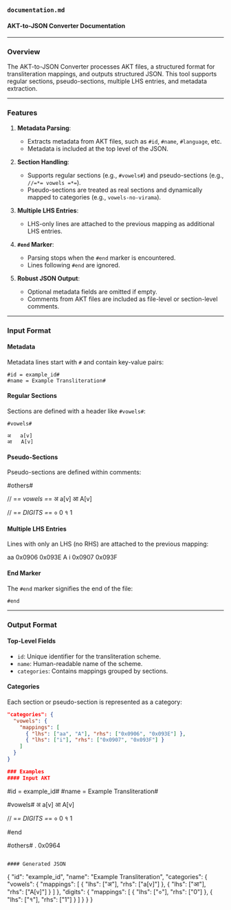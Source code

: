 ### **`documentation.md`**

#### **AKT-to-JSON Converter Documentation**

---

### **Overview**
The AKT-to-JSON Converter processes AKT files, a structured format for transliteration mappings, and outputs structured JSON. This tool supports regular sections, pseudo-sections, multiple LHS entries, and metadata extraction.

---

### **Features**
1. **Metadata Parsing**:
   - Extracts metadata from AKT files, such as `#id`, `#name`, `#language`, etc.
   - Metadata is included at the top level of the JSON.

2. **Section Handling**:
   - Supports regular sections (e.g., `#vowels#`) and pseudo-sections (e.g., `//=*= vowels =*=`).
   - Pseudo-sections are treated as real sections and dynamically mapped to categories (e.g., `vowels-no-virama`).

3. **Multiple LHS Entries**:
   - LHS-only lines are attached to the previous mapping as additional LHS entries.

4. **`#end` Marker**:
   - Parsing stops when the `#end` marker is encountered.
   - Lines following `#end` are ignored.

5. **Robust JSON Output**:
   - Optional metadata fields are omitted if empty.
   - Comments from AKT files are included as file-level or section-level comments.

---

### **Input Format**
#### **Metadata**
Metadata lines start with `#` and contain key-value pairs:

```
#id = example_id#
#name = Example Transliteration#
```

#### **Regular Sections**
Sections are defined with a header like `#vowels#`:

```
#vowels#

अ   a[v]
आ   A[v]
```

#### **Pseudo-Sections**
Pseudo-sections are defined within comments:

#others#

// =*= vowels =*=
अ   a[v]
आ   A[v]

// =*= DIGITS =*=
०   0 
१   1

#### **Multiple LHS Entries**
Lines with only an LHS (no RHS) are attached to the previous mapping:

aa  0x0906 0x093E
A
i   0x0907 0x093F

#### **End Marker**
The `#end` marker signifies the end of the file:

```
#end
```

---

### **Output Format**
#### **Top-Level Fields**
- `id`: Unique identifier for the transliteration scheme.
- `name`: Human-readable name of the scheme.
- `categories`: Contains mappings grouped by sections.

#### **Categories**
Each section or pseudo-section is represented as a category:
```json
"categories": {
  "vowels": {
    "mappings": [
      { "lhs": ["aa", "A"], "rhs": ["0x0906", "0x093E"] },
      { "lhs": ["i"], "rhs": ["0x0907", "0x093F"] }
    ]
  }
}

### Examples
#### Input AKT

```
#id = example_id#
#name = Example Transliteration#

#vowels#
अ   a[v]
आ   A[v]

// =*= DIGITS =*=
०   0
१   1

#end

#others#
.   0x0964
```

#### Generated JSON

```
{
  "id": "example_id",
  "name": "Example Transliteration",
  "categories": {
    "vowels": {
      "mappings": [
        { "lhs": ["अ"], "rhs": ["a[v]"] },
        { "lhs": ["आ"], "rhs": ["A[v]"] }
      ]
    },
    "digits": {
      "mappings": [
        { "lhs": ["०"], "rhs": ["0"] },
        { "lhs": ["१"], "rhs": ["1"] }
      ]
    }
  }
}
```